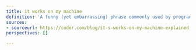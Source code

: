 ```yaml
---
title: it works on my machine
definition: 'A funny (yet embarrassing) phrase commonly used by programmers or anyone who has written some code to explain an error or bug that might have occurred in production or during deployments and which worked perfectly fine during development'
sources:
- sourceurl: https://coder.com/blog/it-s-works-on-my-machine-explained
perspectives: []

---
```

